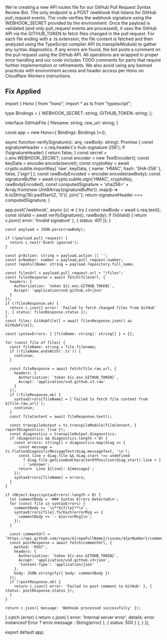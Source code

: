 We're creating a new API routes file for our GitHub Pull Request Syntax Review Bot. The only endpoint is a POST /webhook that listens for GitHub pull_request events. The code verifies the webhook signature using the WEBHOOK_SECRET provided by the environment. Once the payload is validated (and only pull_request events are processed), it uses the GitHub API via the GITHUB_TOKEN to fetch files changed in the pull request. For each file ending with a .ts extension, the file content is fetched and then analyzed using the TypeScript compiler API (ts.transpileModule) to gather any syntax diagnostics. If any errors are found, the bot posts a comment on the pull request using the GitHub API. All operations are wrapped in proper error handling and our code includes TODO comments for parts that require further implementation or refinements. We also avoid using any banned practices with environment access and header access per Hono on Cloudflare Workers instructions.

## Fix Applied

import { Hono } from "hono";
import * as ts from "typescript";

type Bindings = {
  WEBHOOK_SECRET: string;
  GITHUB_TOKEN: string;
};

interface GitHubFile {
  filename: string;
  raw_url: string;
}

const app = new Hono<{ Bindings: Bindings }>();

async function verifySignature(c: any, rawBody: string): Promise<boolean> {
  const signatureHeader = c.req.header('x-hub-signature-256');
  if (!signatureHeader) {
    return false;
  }
  const secret = c.env.WEBHOOK_SECRET;
  const encoder = new TextEncoder();
  const keyData = encoder.encode(secret);
  const cryptoKey = await crypto.subtle.importKey(
    'raw',
    keyData,
    { name: 'HMAC', hash: 'SHA-256' },
    false,
    ['sign']
  );
  const rawBodyEncoded = encoder.encode(rawBody);
  const signatureBuffer = await crypto.subtle.sign('HMAC', cryptoKey, rawBodyEncoded);
  const computedSignature = 'sha256=' + Array.from(new Uint8Array(signatureBuffer))
    .map(b => b.toString(16).padStart(2, '0'))
    .join('');
  return signatureHeader === computedSignature;
}

app.post('/webhook', async (c) => {
  try {
    const rawBody = await c.req.text();
    const isValid = await verifySignature(c, rawBody);
    if (!isValid) {
      return c.json({ error: 'Invalid signature' }, { status: 401 });
    }

    const payload = JSON.parse(rawBody);

    if (!payload.pull_request) {
      return c.text('Event ignored');
    }

    const prAction: string = payload.action || '';
    const prNumber: number = payload.pull_request.number;
    const repoFullName: string = payload.repository.full_name;

    const filesUrl = payload.pull_request.url + "/files";
    const filesResponse = await fetch(filesUrl, {
      headers: {
        Authorization: `token ${c.env.GITHUB_TOKEN}`,
        Accept: 'application/vnd.github.v3+json'
      }
    });
    if (!filesResponse.ok) {
      return c.json({ error: 'Failed to fetch changed files from GitHub' }, { status: filesResponse.status });
    }
    const files: GitHubFile[] = await filesResponse.json() as GitHubFile[];

    const syntaxErrors: { [fileName: string]: string[] } = {};

    for (const file of files) {
      const fileName: string = file.filename;
      if (!fileName.endsWith('.ts')) {
        continue;
      }

      const fileResponse = await fetch(file.raw_url, {
        headers: {
          Authorization: `token ${c.env.GITHUB_TOKEN}`,
          Accept: 'application/vnd.github.v3.raw'
        }
      });
      if (!fileResponse.ok) {
        syntaxErrors[fileName] = [`Failed to fetch file content from ${file.raw_url}`];
        continue;
      }
      const fileContent = await fileResponse.text();

      const transpileOutput = ts.transpileModule(fileContent, { reportDiagnostics: true });
      const diagnostics = transpileOutput.diagnostics;
      if (diagnostics && diagnostics.length > 0) {
        const errors: string[] = diagnostics.map(diag => {
          const message = ts.flattenDiagnosticMessageText(diag.messageText, '\n');
          const line = diag.file && diag.start !== undefined
            ? diag.file.getLineAndCharacterOfPosition(diag.start).line + 1
            : 'unknown';
          return `Line ${line}: ${message}`;
        });
        syntaxErrors[fileName] = errors;
      }
    }

    if (Object.keys(syntaxErrors).length > 0) {
      let commentBody = '### Syntax Errors Detected\n';
      for (const file in syntaxErrors) {
        commentBody += `\n**${file}**\n`;
        syntaxErrors[file].forEach(errorMsg => {
          commentBody += `- ${errorMsg}\n`;
        });
      }

      const commentUrl = `https://api.github.com/repos/${repoFullName}/issues/${prNumber}/comments`;
      const postResponse = await fetch(commentUrl, {
        method: 'POST',
        headers: {
          Authorization: `token ${c.env.GITHUB_TOKEN}`,
          Accept: 'application/vnd.github.v3+json',
          'Content-Type': 'application/json'
        },
        body: JSON.stringify({ body: commentBody })
      });
      if (!postResponse.ok) {
        return c.json({ error: 'Failed to post comment to GitHub' }, { status: postResponse.status });
      }
    }

    return c.json({ message: 'Webhook processed successfully' });
  } catch (error) {
    return c.json(
      {
        error: 'Internal server error',
        details: error instanceof Error ? error.message : String(error)
      },
      { status: 500 }
    );
  }
});

export default app;